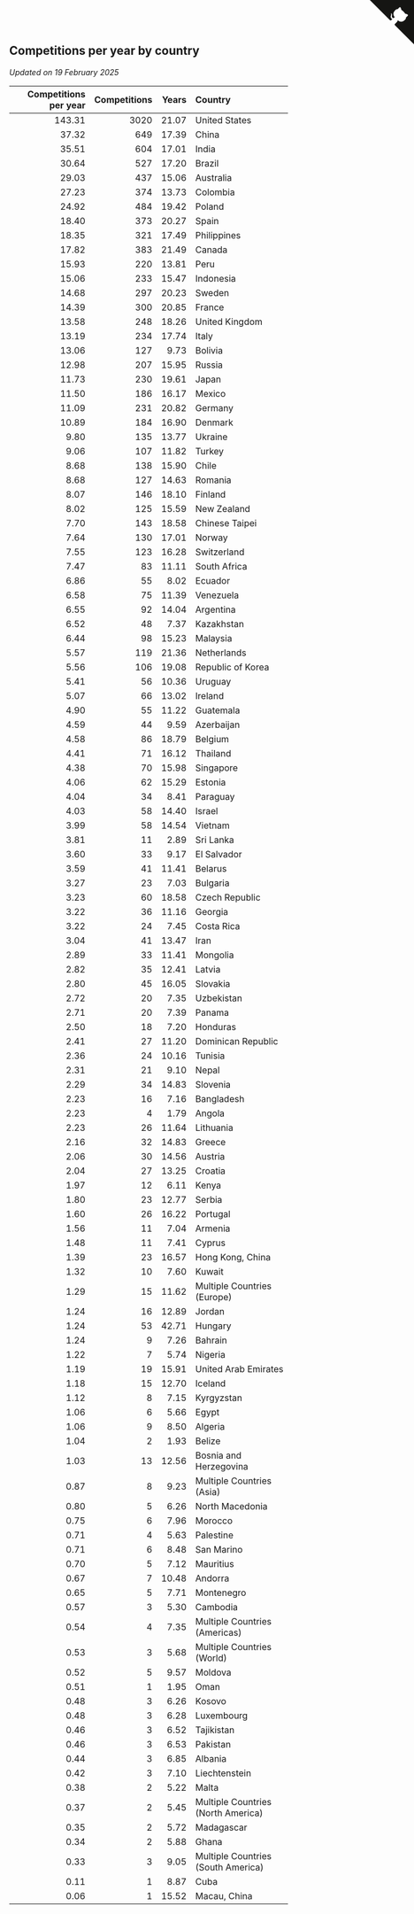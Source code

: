 ## Competitions per year by country

*Updated on 19 February 2025*

| Competitions per year | Competitions | Years | Country |
| ---: | ---: | ---: | :--- |
| 143.31 | 3020 | 21.07 | United States |
| 37.32 | 649 | 17.39 | China |
| 35.51 | 604 | 17.01 | India |
| 30.64 | 527 | 17.20 | Brazil |
| 29.03 | 437 | 15.06 | Australia |
| 27.23 | 374 | 13.73 | Colombia |
| 24.92 | 484 | 19.42 | Poland |
| 18.40 | 373 | 20.27 | Spain |
| 18.35 | 321 | 17.49 | Philippines |
| 17.82 | 383 | 21.49 | Canada |
| 15.93 | 220 | 13.81 | Peru |
| 15.06 | 233 | 15.47 | Indonesia |
| 14.68 | 297 | 20.23 | Sweden |
| 14.39 | 300 | 20.85 | France |
| 13.58 | 248 | 18.26 | United Kingdom |
| 13.19 | 234 | 17.74 | Italy |
| 13.06 | 127 | 9.73 | Bolivia |
| 12.98 | 207 | 15.95 | Russia |
| 11.73 | 230 | 19.61 | Japan |
| 11.50 | 186 | 16.17 | Mexico |
| 11.09 | 231 | 20.82 | Germany |
| 10.89 | 184 | 16.90 | Denmark |
| 9.80 | 135 | 13.77 | Ukraine |
| 9.06 | 107 | 11.82 | Turkey |
| 8.68 | 138 | 15.90 | Chile |
| 8.68 | 127 | 14.63 | Romania |
| 8.07 | 146 | 18.10 | Finland |
| 8.02 | 125 | 15.59 | New Zealand |
| 7.70 | 143 | 18.58 | Chinese Taipei |
| 7.64 | 130 | 17.01 | Norway |
| 7.55 | 123 | 16.28 | Switzerland |
| 7.47 | 83 | 11.11 | South Africa |
| 6.86 | 55 | 8.02 | Ecuador |
| 6.58 | 75 | 11.39 | Venezuela |
| 6.55 | 92 | 14.04 | Argentina |
| 6.52 | 48 | 7.37 | Kazakhstan |
| 6.44 | 98 | 15.23 | Malaysia |
| 5.57 | 119 | 21.36 | Netherlands |
| 5.56 | 106 | 19.08 | Republic of Korea |
| 5.41 | 56 | 10.36 | Uruguay |
| 5.07 | 66 | 13.02 | Ireland |
| 4.90 | 55 | 11.22 | Guatemala |
| 4.59 | 44 | 9.59 | Azerbaijan |
| 4.58 | 86 | 18.79 | Belgium |
| 4.41 | 71 | 16.12 | Thailand |
| 4.38 | 70 | 15.98 | Singapore |
| 4.06 | 62 | 15.29 | Estonia |
| 4.04 | 34 | 8.41 | Paraguay |
| 4.03 | 58 | 14.40 | Israel |
| 3.99 | 58 | 14.54 | Vietnam |
| 3.81 | 11 | 2.89 | Sri Lanka |
| 3.60 | 33 | 9.17 | El Salvador |
| 3.59 | 41 | 11.41 | Belarus |
| 3.27 | 23 | 7.03 | Bulgaria |
| 3.23 | 60 | 18.58 | Czech Republic |
| 3.22 | 36 | 11.16 | Georgia |
| 3.22 | 24 | 7.45 | Costa Rica |
| 3.04 | 41 | 13.47 | Iran |
| 2.89 | 33 | 11.41 | Mongolia |
| 2.82 | 35 | 12.41 | Latvia |
| 2.80 | 45 | 16.05 | Slovakia |
| 2.72 | 20 | 7.35 | Uzbekistan |
| 2.71 | 20 | 7.39 | Panama |
| 2.50 | 18 | 7.20 | Honduras |
| 2.41 | 27 | 11.20 | Dominican Republic |
| 2.36 | 24 | 10.16 | Tunisia |
| 2.31 | 21 | 9.10 | Nepal |
| 2.29 | 34 | 14.83 | Slovenia |
| 2.23 | 16 | 7.16 | Bangladesh |
| 2.23 | 4 | 1.79 | Angola |
| 2.23 | 26 | 11.64 | Lithuania |
| 2.16 | 32 | 14.83 | Greece |
| 2.06 | 30 | 14.56 | Austria |
| 2.04 | 27 | 13.25 | Croatia |
| 1.97 | 12 | 6.11 | Kenya |
| 1.80 | 23 | 12.77 | Serbia |
| 1.60 | 26 | 16.22 | Portugal |
| 1.56 | 11 | 7.04 | Armenia |
| 1.48 | 11 | 7.41 | Cyprus |
| 1.39 | 23 | 16.57 | Hong Kong, China |
| 1.32 | 10 | 7.60 | Kuwait |
| 1.29 | 15 | 11.62 | Multiple Countries (Europe) |
| 1.24 | 16 | 12.89 | Jordan |
| 1.24 | 53 | 42.71 | Hungary |
| 1.24 | 9 | 7.26 | Bahrain |
| 1.22 | 7 | 5.74 | Nigeria |
| 1.19 | 19 | 15.91 | United Arab Emirates |
| 1.18 | 15 | 12.70 | Iceland |
| 1.12 | 8 | 7.15 | Kyrgyzstan |
| 1.06 | 6 | 5.66 | Egypt |
| 1.06 | 9 | 8.50 | Algeria |
| 1.04 | 2 | 1.93 | Belize |
| 1.03 | 13 | 12.56 | Bosnia and Herzegovina |
| 0.87 | 8 | 9.23 | Multiple Countries (Asia) |
| 0.80 | 5 | 6.26 | North Macedonia |
| 0.75 | 6 | 7.96 | Morocco |
| 0.71 | 4 | 5.63 | Palestine |
| 0.71 | 6 | 8.48 | San Marino |
| 0.70 | 5 | 7.12 | Mauritius |
| 0.67 | 7 | 10.48 | Andorra |
| 0.65 | 5 | 7.71 | Montenegro |
| 0.57 | 3 | 5.30 | Cambodia |
| 0.54 | 4 | 7.35 | Multiple Countries (Americas) |
| 0.53 | 3 | 5.68 | Multiple Countries (World) |
| 0.52 | 5 | 9.57 | Moldova |
| 0.51 | 1 | 1.95 | Oman |
| 0.48 | 3 | 6.26 | Kosovo |
| 0.48 | 3 | 6.28 | Luxembourg |
| 0.46 | 3 | 6.52 | Tajikistan |
| 0.46 | 3 | 6.53 | Pakistan |
| 0.44 | 3 | 6.85 | Albania |
| 0.42 | 3 | 7.10 | Liechtenstein |
| 0.38 | 2 | 5.22 | Malta |
| 0.37 | 2 | 5.45 | Multiple Countries (North America) |
| 0.35 | 2 | 5.72 | Madagascar |
| 0.34 | 2 | 5.88 | Ghana |
| 0.33 | 3 | 9.05 | Multiple Countries (South America) |
| 0.11 | 1 | 8.87 | Cuba |
| 0.06 | 1 | 15.52 | Macau, China |


<a href="https://github.com/jonatanklosko/wca_statistics" class="github-corner" aria-label="View source on Github"><svg width="80" height="80" viewBox="0 0 250 250" style="fill:#151513; color:#fff; position: absolute; top: 0; border: 0; right: 0;" aria-hidden="true"><path d="M0,0 L115,115 L130,115 L142,142 L250,250 L250,0 Z"></path><path d="M128.3,109.0 C113.8,99.7 119.0,89.6 119.0,89.6 C122.0,82.7 120.5,78.6 120.5,78.6 C119.2,72.0 123.4,76.3 123.4,76.3 C127.3,80.9 125.5,87.3 125.5,87.3 C122.9,97.6 130.6,101.9 134.4,103.2" fill="currentColor" style="transform-origin: 130px 106px;" class="octo-arm"></path><path d="M115.0,115.0 C114.9,115.1 118.7,116.5 119.8,115.4 L133.7,101.6 C136.9,99.2 139.9,98.4 142.2,98.6 C133.8,88.0 127.5,74.4 143.8,58.0 C148.5,53.4 154.0,51.2 159.7,51.0 C160.3,49.4 163.2,43.6 171.4,40.1 C171.4,40.1 176.1,42.5 178.8,56.2 C183.1,58.6 187.2,61.8 190.9,65.4 C194.5,69.0 197.7,73.2 200.1,77.6 C213.8,80.2 216.3,84.9 216.3,84.9 C212.7,93.1 206.9,96.0 205.4,96.6 C205.1,102.4 203.0,107.8 198.3,112.5 C181.9,128.9 168.3,122.5 157.7,114.1 C157.9,116.9 156.7,120.9 152.7,124.9 L141.0,136.5 C139.8,137.7 141.6,141.9 141.8,141.8 Z" fill="currentColor" class="octo-body"></path></svg></a><style>.github-corner:hover .octo-arm{animation:octocat-wave 560ms ease-in-out}@keyframes octocat-wave{0%,100%{transform:rotate(0)}20%,60%{transform:rotate(-25deg)}40%,80%{transform:rotate(10deg)}}@media (max-width:500px){.github-corner:hover .octo-arm{animation:none}.github-corner .octo-arm{animation:octocat-wave 560ms ease-in-out}}</style>
